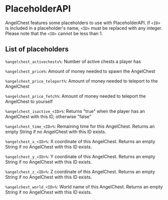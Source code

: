 # PlaceholderAPI
AngelChest features some placeholders to use with PlaceholderAPI. If `<ID>` is included in a placeholder's name, `<ID>` must be replaced with any integer. Please note that the `<ID>` cannot be less than 1.

## List of placeholders
`%angelchest_activechests%`: Number of active chests a player has

`%angelchest_price%`: Amount of money needed to spawn the AngelChest

`%angelchest_price_teleport%`: Amount of money needed to teleport to the AngelChest

`%angelchest_price_fetch%`: Amount of money needed to teleport the AngelChest to yourself

`%angelchest_isactive_<ID>%`: Returns "true" when the player has an AngelChest with this ID, otherwise "false"

`%angelchest_time_<ID>%`: Remaining time for this AngelChest. Returns an empty String if no AngelChest with this ID exists.

`%angelchest_x_<ID>%`: X coordinate of this AngelChest. Returns an empty String if no AngelChest with this ID exists.

`%angelchest_y_<ID>%`: Y coordinate of this AngelChest. Returns an empty String if no AngelChest with this ID exists.

`%angelchest_z_<ID>%`: Z coordinate of this AngelChest. Returns an empty String if no AngelChest with this ID exists.

`%angelchest_world_<ID>%`: World name of this AngelChest. Returns an empty String if no AngelChest with this ID exists.

